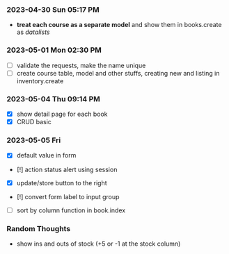 ### 2023-04-30 Sun 05:17 PM
* **treat each course as a separate model** and show them in books.create as *datalists*

### 2023-05-01 Mon 02:30 PM
- [ ] validate the requests, make the name unique
- [ ] create course table, model and other stuffs, creating new and listing in inventory.create

### 2023-05-04 Thu 09:14 PM
- [x] show detail page for each book
- [x] CRUD basic

### 2023-05-05 Fri
- [x] default value in form
- [!] action status alert using session
- [x] update/store button to the right
- [!] convert form label to input group
- [ ] sort by column function in book.index


### Random Thoughts
- show ins and outs of stock (+5 or -1 at the stock column)
